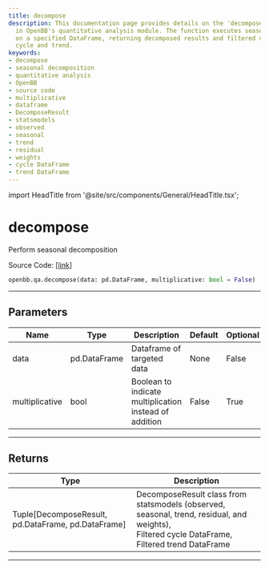 ```yaml
---
title: decompose
description: This documentation page provides details on the 'decompose' function
  in OpenBB's quantitative analysis module. The function executes seasonal decomposition
  on a specified DataFrame, returning decomposed results and filtered dataframes for
  cycle and trend.
keywords:
- decompose
- seasonal decomposition
- quantitative analysis
- OpenBB
- source code
- multiplicative
- dataframe
- DecomposeResult
- statsmodels
- observed
- seasonal
- trend
- residual
- weights
- cycle DataFrame
- trend DataFrame
---
```


import HeadTitle from '@site/src/components/General/HeadTitle.tsx';

<HeadTitle title="decompose - Qa - Reference | OpenBB SDK Docs" />

# decompose

Perform seasonal decomposition

Source Code: [[link](https://github.com/OpenBB-finance/OpenBBTerminal/tree/main/openbb_terminal/common/quantitative_analysis/qa_model.py#L46)]

```python
openbb.qa.decompose(data: pd.DataFrame, multiplicative: bool = False)
```

---

## Parameters

| Name | Type | Description | Default | Optional |
| ---- | ---- | ----------- | ------- | -------- |
| data | pd.DataFrame | Dataframe of targeted data | None | False |
| multiplicative | bool | Boolean to indicate multiplication instead of addition | False | True |


---

## Returns

| Type | Description |
| ---- | ----------- |
| Tuple[DecomposeResult, pd.DataFrame, pd.DataFrame] | DecomposeResult class from statsmodels (observed, seasonal, trend, residual, and weights),<br/>Filtered cycle DataFrame,<br/>Filtered trend DataFrame |
---
